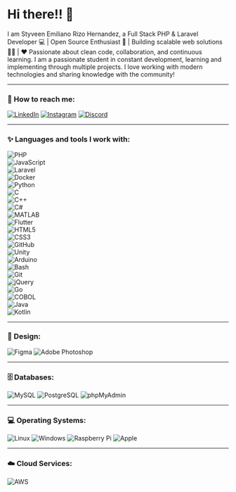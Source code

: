 # Hi there!! 👋

I am Styveen Emiliano Rizo Hernandez, a Full Stack PHP & Laravel Developer 💻 | Open Source Enthusiast 🚀 | Building scalable web solutions 👨‍💻 | ❤️ Passionate about clean code, collaboration, and continuous learning. I am a passionate student in constant development, learning and implementing through multiple projects. I love working with modern technologies and sharing knowledge with the community!

---

### 🔗 How to reach me:
[![LinkedIn](https://skillicons.dev/icons?i=linkedin)](https://www.linkedin.com/in/tu-perfil/) 
[![Instagram](https://skillicons.dev/icons?i=instagram)](https://www.instagram.com/tu-perfil/) 
[![Discord](https://skillicons.dev/icons?i=discord)](https://discord.com/users/tu-perfil)

---

### ✨ Languages and tools I work with:
![PHP](https://skillicons.dev/icons?i=php)  
![JavaScript](https://skillicons.dev/icons?i=js)  
![Laravel](https://skillicons.dev/icons?i=laravel)  
![Docker](https://skillicons.dev/icons?i=docker)  
![Python](https://skillicons.dev/icons?i=python)  
![C](https://skillicons.dev/icons?i=c)  
![C++](https://skillicons.dev/icons?i=cpp)  
![C#](https://skillicons.dev/icons?i=cs)  
![MATLAB](https://skillicons.dev/icons?i=matlab)  
![Flutter](https://skillicons.dev/icons?i=flutter)  
![HTML5](https://skillicons.dev/icons?i=html)  
![CSS3](https://skillicons.dev/icons?i=css)  
![GitHub](https://skillicons.dev/icons?i=github)  
![Unity](https://skillicons.dev/icons?i=unity)  
![Arduino](https://skillicons.dev/icons?i=arduino)  
![Bash](https://skillicons.dev/icons?i=bash)  
![Git](https://skillicons.dev/icons?i=git)  
![jQuery](https://skillicons.dev/icons?i=jquery)  
![Go](https://skillicons.dev/icons?i=go)  
![COBOL](https://skillicons.dev/icons?i=cobol)  
![Java](https://skillicons.dev/icons?i=java)  
![Kotlin](https://skillicons.dev/icons?i=kotlin)  

---

### 🎨 Design:
![Figma](https://skillicons.dev/icons?i=figma)
![Adobe Photoshop](https://skillicons.dev/icons?i=photoshop)

---

### 🗄️ Databases:
![MySQL](https://skillicons.dev/icons?i=mysql)
![PostgreSQL](https://skillicons.dev/icons?i=postgres)
![phpMyAdmin](https://skillicons.dev/icons?i=mysql)

---

### 💻 Operating Systems:
![Linux](https://skillicons.dev/icons?i=linux)
![Windows](https://skillicons.dev/icons?i=windows)
![Raspberry Pi](https://skillicons.dev/icons?i=raspberrypi)
![Apple](https://skillicons.dev/icons?i=apple)

---

### ☁️ Cloud Services:
![AWS](https://skillicons.dev/icons?i=aws)
